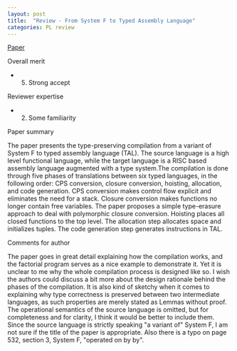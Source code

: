 ```yaml
---
layout: post
title:  "Review - From System F to Typed Assembly Language"
categories: PL review
---
```


[Paper](https://doi.org/10.1145/319301.319345)

Overall merit
- 5.  Strong accept

Reviewer expertise
- 2.  Some familiarity

Paper summary

The paper presents the type-preserving compilation from a variant of System F to typed assembly language (TAL). The source language is a high level functional language, while the target language is a RISC based assembly language augmented with a type system.The compilation is done through five phases of translations between six typed languages, in the following order: CPS conversion, closure conversion, hoisting, allocation, and code generation. CPS conversion makes control flow explicit and eliminates the need for a stack. Closure conversion makes functions no longer contain free variables. The paper proposes a simple type-erasure approach to deal with polymorphic closure conversion. Hoisting places all closed functions to the top level. The allocation step allocates space and initializes tuples. The code generation step generates instructions in TAL.

Comments for author

The paper goes in great detail explaining how the compilation works, and the factorial program serves as a nice example to demonstrate it. Yet it is unclear to me why the whole compilation process is designed like so. I wish the authors could discuss a bit more about the design rationale behind the phases of the compilation. It is also kind of sketchy when it comes to explaining why type correctness is preserved between two intermediate languages, as such properties are merely stated as Lemmas without proof. The operational semantics of the source language is omitted, but for completeness and for clarity, I think it would be better to include them. Since the source language is strictly speaking "a variant of" System F, I am not sure if the title of the paper is appropriate. Also there is a typo on page 532, section 3, System F, "operated on by by".
